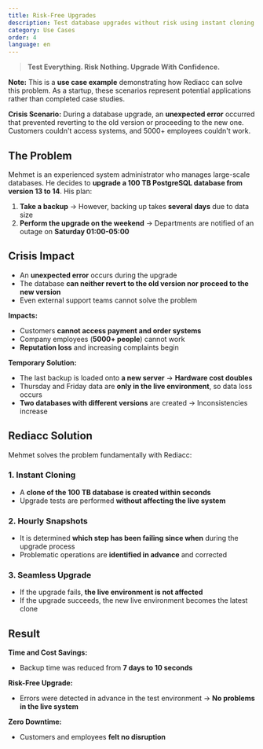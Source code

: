 ```yaml
---
title: Risk-Free Upgrades
description: Test database upgrades without risk using instant cloning and hourly snapshots.
category: Use Cases
order: 4
language: en
---
```


> **Test Everything. Risk Nothing. Upgrade With Confidence.**

**Note:** This is a **use case example** demonstrating how Rediacc can solve this problem. As a startup, these scenarios represent potential applications rather than completed case studies.

**Crisis Scenario:** During a database upgrade, an **unexpected error** occurred that prevented reverting to the old version or proceeding to the new one. Customers couldn't access systems, and 5000+ employees couldn't work.

## The Problem

Mehmet is an experienced system administrator who manages large-scale databases. He decides to **upgrade a 100 TB PostgreSQL database from version 13 to 14**. His plan:

1. **Take a backup** → However, backing up takes **several days** due to data size
2. **Perform the upgrade on the weekend** → Departments are notified of an outage on **Saturday 01:00-05:00**

## Crisis Impact

* An **unexpected error** occurs during the upgrade
* The database **can neither revert to the old version nor proceed to the new version**
* Even external support teams cannot solve the problem

**Impacts:**
* Customers **cannot access payment and order systems**
* Company employees (**5000+ people**) cannot work
* **Reputation loss** and increasing complaints begin

**Temporary Solution:**
* The last backup is loaded onto **a new server** → **Hardware cost doubles**
* Thursday and Friday data are **only in the live environment**, so data loss occurs
* **Two databases with different versions** are created → Inconsistencies increase

## Rediacc Solution

Mehmet solves the problem fundamentally with Rediacc:

### 1. **Instant Cloning**
* A **clone of the 100 TB database is created within seconds**
* Upgrade tests are performed **without affecting the live system**

### 2. **Hourly Snapshots**
* It is determined **which step has been failing since when** during the upgrade process
* Problematic operations are **identified in advance** and corrected

### 3. **Seamless Upgrade**
* If the upgrade fails, **the live environment is not affected**
* If the upgrade succeeds, the new live environment becomes the latest clone

## Result

**Time and Cost Savings:**
* Backup time was reduced from **7 days to 10 seconds**

**Risk-Free Upgrade:**
* Errors were detected in advance in the test environment → **No problems in the live system**

**Zero Downtime:**
* Customers and employees **felt no disruption**
